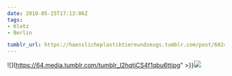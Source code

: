 ```yaml
---
date: 2010-05-15T17:13:06Z
tags:
- Klotz
- Berlin

tumblr_url: https://haesslicheplastiktiereundzeugs.tumblr.com/post/602426979
---
```

![](https://64.media.tumblr.com/tumblr_l2hqtjCS4f1qbu6ttjpg" >}}![](https://64.media.tumblr.com/tumblr_l2hqugvBp91qbu6tt.jpg)

